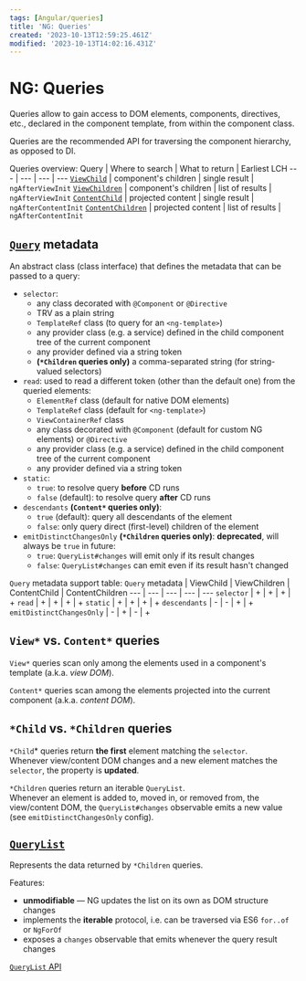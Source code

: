 ```yaml
---
tags: [Angular/queries]
title: 'NG: Queries'
created: '2023-10-13T12:59:25.461Z'
modified: '2023-10-13T14:02:16.431Z'
---
```


# NG: Queries

Queries allow to gain access to DOM elements, components, directives, etc., declared in the component template, from within the component class. 

Queries are the recommended API for traversing the component hierarchy, as opposed to DI.

Queries overview:
Query | Where to search | What to return | Earliest LCH
--- | --- | --- | ---
[`ViewChild`](https://angular.io/api/core/ViewChild) | component's children | single result | `ngAfterViewInit`
[`ViewChildren`](https://angular.io/api/core/ViewChildren) | component's children | list of results | `ngAfterViewInit`
[`ContentChild`](https://angular.io/api/core/ContentChild) | projected content | single result | `ngAfterContentInit`
[`ContentChildren`](https://angular.io/api/core/ContentChildren) | projected content | list of results | `ngAfterContentInit`


## [`Query`](https://angular.io/api/core/Query) metadata

An abstract class (class interface) that defines the metadata that can be passed to a query:
- `selector`:
  - any class decorated with `@Component` or `@Directive`
  - TRV as a plain string
  - `TemplateRef` class (to query for an `<ng-template>`)
  - any provider class (e.g. a service) defined in the child component tree of the current component
  - any provider defined via a string token
  - **(`*Children` queries only)** a comma-separated string (for string-valued selectors)
- `read`: used to read a different token (other than the default one) from the queried elements:
  - `ElementRef` class (default for native DOM elements)
  - `TemplateRef` class (default for `<ng-template>`)
  - `ViewContainerRef` class
  - any class decorated with `@Component` (default for custom NG elements) or `@Directive`
  - any provider class (e.g. a service) defined in the child component tree of the current component
  - any provider defined via a string token
- `static`:
  - `true`: to resolve query **before** CD runs
  - `false` (default): to resolve query **after** CD runs
- `descendants` **(`Content*` queries only)**:
  - `true` (default): query all descendants of the element
  - `false`: only query direct (first-level) children of the element
- `emitDistinctChangesOnly` **(`*Children` queries only)**: **deprecated**, will always be `true` in future:
  - `true`: `QueryList#changes` will emit only if its result changes
  - `false`: `QueryList#changes` can emit even if its result hasn't changed

`Query` metadata support table:
`Query` metadata | ViewChild | ViewChildren | ContentChild | ContentChildren
--- | --- | --- | --- | ---
`selector` | + | + | + | +
`read` | + | + | + | +
`static` | + | + | + | +
`descendants` | - | - | + | +
`emitDistinctChangesOnly` | - | + | - | +


## `View*` vs. `Content*` queries

`View*` queries scan only among the elements used in a component's template (a.k.a. _view DOM_).

`Content*` queries scan among the elements projected into the current component (a.k.a. _content DOM_).


## `*Child` vs. `*Children` queries

`*Child`* queries return **the first** element matching the `selector`.  
Whenever view/content DOM changes and a new element matches the `selector`, the property is **updated**.

`*Children` queries return an iterable `QueryList`.  
Whenever an element is added to, moved in, or removed from, the view/content DOM, the `QueryList#changes` observable emits a new value (see `emitDistinctChangesOnly` config).



## [`QueryList`](https://angular.io/api/core/QueryList)

Represents the data returned by `*Children` queries.

Features:
 - **unmodifiable** &mdash; NG updates the list on its own as DOM structure changes
 - implements the **iterable** protocol, i.e. can be traversed via ES6 `for..of` or `NgForOf`
 - exposes a `changes` observable that emits whenever the query result changes

 [`QueryList` API](https://angular.io/api/core/QueryList)






